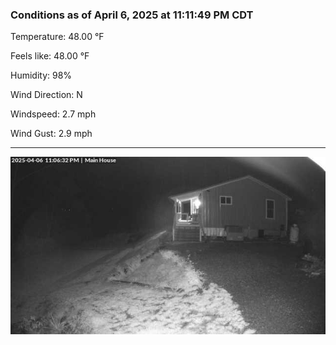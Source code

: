 ### Conditions as of April 6, 2025 at 11:11:49 PM CDT 

Temperature: 48.00 &deg;F

Feels like: 48.00 &deg;F

Humidity: 98%

Wind Direction: N

Windspeed: 2.7 mph

Wind Gust: 2.9 mph

---

<img src="./images/latest.jpeg"/>

